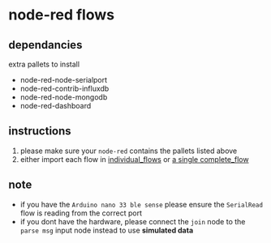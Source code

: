 # node-red flows

## dependancies

extra pallets to install

- node-red-node-serialport
- node-red-contrib-influxdb
- node-red-node-mongodb
- node-red-dashboard

## instructions

1. please make sure your `node-red` contains the pallets listed above
2. either import each flow in [individual_flows](./individual_flows/) or [a single complete_flow](./complete_flow/)

## note

- if you have the `Arduino nano 33 ble sense` please ensure the `SerialRead` flow is reading from the correct port
- if you dont have the hardware, please connect the `join` node to the `parse msg` input node instead to use **simulated data**